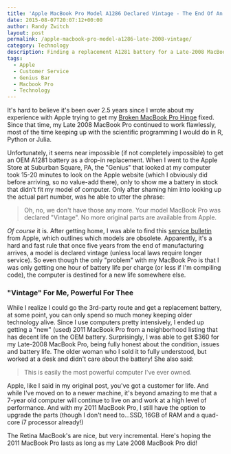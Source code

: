 ```yaml
---
title: 'Apple MacBook Pro Model A1286 Declared Vintage - The End Of An Era'
date: 2015-08-07T20:07:12+00:00
author: Randy Zwitch
layout: post
permalink: /apple-macbook-pro-model-a1286-late-2008-vintage/
category: Technology
description: Finding a replacement A1281 battery for a Late-2008 MacBook Pro is difficult, but not impossible. Here's what I solved my battery issues.
tags:
  - Apple
  - Customer Service
  - Genius Bar
  - Macbook Pro
  - Technology
---
```

It's hard to believe it's been over 2.5 years since I wrote about my experience with Apple trying to get my [Broken MacBook Pro Hinge](http://randyzwitch.com/broken-macbook-pro-hinge-fixed-free/) fixed. Since that time, my Late 2008 MacBook Pro continued to work flawlessly, most of the time keeping up with the scientific programming I would do in R, Python or Julia.

Unfortunately, it seems near impossible (if not completely impossible) to get an OEM A1281 battery as a drop-in replacement. When I went to the Apple Store at Suburban Square, PA, the "Genius" that looked at my computer took 15-20 minutes to look on the Apple website (which I obviously did before arriving, so no value-add there), only to show me a battery in stock that didn't fit my model of computer. Only after shaming him into looking up the actual part number, was he able to utter the phrase:

> Oh, no, we don't have those any more. Your model MacBook Pro was declared "Vintage". No more original parts are available from Apple.

_Of course_ it is. After getting home, I was able to find this [service bulletin](https://support.apple.com/en-us/HT201624) from Apple, which outlines which models are obsolete. Apparently, it's a hard and fast rule that once five years from the end of manufacturing arrives, a model is declared vintage (unless local laws require longer service). So even though the only "problem" with my MacBook Pro is that I was only getting one hour of battery life per charge (or less if I'm compiling code), the computer is destined for a new life somewhere else.

### "Vintage" For Me, Powerful For Thee

While I realize I could go the 3rd-party route and get a replacement battery, at some point, you can only spend so much money keeping older technology alive. Since I use computers pretty intensively, I ended up getting a "new" (used) 2011 MacBook Pro from a neighborhood listing that has decent life on the OEM battery. Surprisingly, I was able to get $360 for my Late-2008 MacBook Pro, being fully honest about the condition, issues and battery life. The older woman who I sold it to fully understood, but worked at a desk and didn't care about the battery! She also said:

> This is easily the most powerful computer I've ever owned.

Apple, like I said in my original post, you've got a customer for life. And while I've moved on to a newer machine, it's beyond amazing to me that a 7-year old computer will continue to live on and work at a high level of performance. And with my 2011 MacBook Pro, I still have the option to upgrade the parts (though I don't need to...SSD, 16GB of RAM and a quad-core i7 processor already!)

The Retina MacBook's are nice, but very incremental. Here's hoping the 2011 MacBook Pro lasts as long as my Late 2008 MacBook Pro did!

